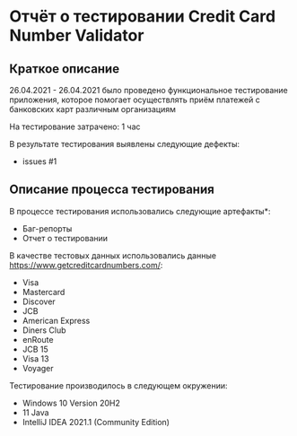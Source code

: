 # Отчёт о тестировании Credit Card Number Validator

## Краткое описание

26.04.2021 - 26.04.2021 было проведено функциональное тестирование приложения, которое помогает осуществлять приём платежей с банковских карт различным организациям

На тестирование затрачено: 1 час

В результате тестирования выявлены следующие дефекты:
* issues #1

## Описание процесса тестирования

В процессе тестирования использовались следующие артефакты*:
* Баг-репорты
* Отчет о тестировании


В качестве тестовых данных использовались данные https://www.getcreditcardnumbers.com/:
* Visa
* Mastercard
* Discover
* JCB
* American Express
* Diners Club
* enRoute
* JCB 15
* Visa 13
* Voyager

Тестирование производилось в следующем окружении:
* Windows 10 Version 20H2
* 11 Java
* IntelliJ IDEA 2021.1 (Community Edition)
